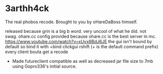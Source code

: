 # 3arthh4ck
The real phobos recode. Brought to you by oHareDaBoss himself.

released because grin is a big b word. very uncool of what he did.
not swag.
ohare.cc config provided because ohare.cc is the best server in mc.
https://www.youtube.com/watch?v=xUyx8BdJ6JE
the gui isn't bound by default so bind it with +bind clickgui rshift (+ is the default command prefix)
every client bouta get a recode


- Made futureclient compatible as well as decreased jar file size to 7mb using Gopro336's initial source.

